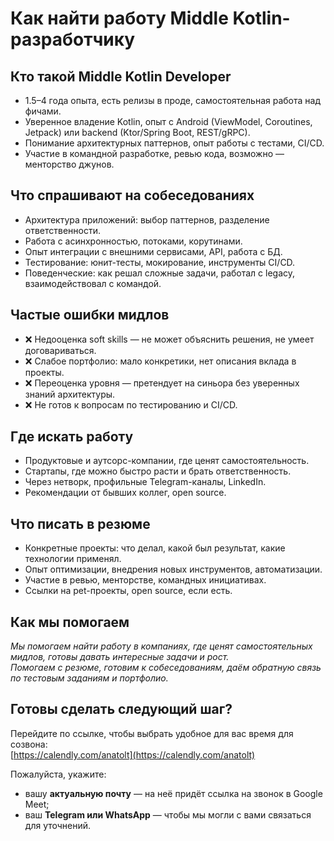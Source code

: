 # Как найти работу Middle Kotlin-разработчику

## Кто такой Middle Kotlin Developer
- 1.5–4 года опыта, есть релизы в проде, самостоятельная работа над фичами.
- Уверенное владение Kotlin, опыт с Android (ViewModel, Coroutines, Jetpack) или backend (Ktor/Spring Boot, REST/gRPC).
- Понимание архитектурных паттернов, опыт работы с тестами, CI/CD.
- Участие в командной разработке, ревью кода, возможно — менторство джунов.

## Что спрашивают на собеседованиях
- Архитектура приложений: выбор паттернов, разделение ответственности.
- Работа с асинхронностью, потоками, корутинами.
- Опыт интеграции с внешними сервисами, API, работа с БД.
- Тестирование: юнит-тесты, мокирование, инструменты CI/CD.
- Поведенческие: как решал сложные задачи, работал с legacy, взаимодействовал с командой.

## Частые ошибки мидлов
- ❌ Недооценка soft skills — не может объяснить решения, не умеет договариваться.
- ❌ Слабое портфолио: мало конкретики, нет описания вклада в проекты.
- ❌ Переоценка уровня — претендует на синьора без уверенных знаний архитектуры.
- ❌ Не готов к вопросам по тестированию и CI/CD.

## Где искать работу
- Продуктовые и аутсорс-компании, где ценят самостоятельность.
- Стартапы, где можно быстро расти и брать ответственность.
- Через нетворк, профильные Telegram-каналы, LinkedIn.
- Рекомендации от бывших коллег, open source.

## Что писать в резюме
- Конкретные проекты: что делал, какой был результат, какие технологии применял.
- Опыт оптимизации, внедрения новых инструментов, автоматизации.
- Участие в ревью, менторстве, командных инициативах.
- Ссылки на pet-проекты, open source, если есть.

## Как мы помогаем
*Мы помогаем найти работу в компаниях, где ценят самостоятельных мидлов, готовы давать интересные задачи и рост.  
Помогаем с резюме, готовим к собеседованиям, даём обратную связь по тестовым заданиям и портфолио.*

## Готовы сделать следующий шаг?

Перейдите по ссылке, чтобы выбрать удобное для вас время для созвона:  
[https://calendly.com/anatolt](https://calendly.com/anatolt)

Пожалуйста, укажите:
- вашу **актуальную почту** — на неё придёт ссылка на звонок в Google Meet;
- ваш **Telegram или WhatsApp** — чтобы мы могли с вами связаться для уточнений. 